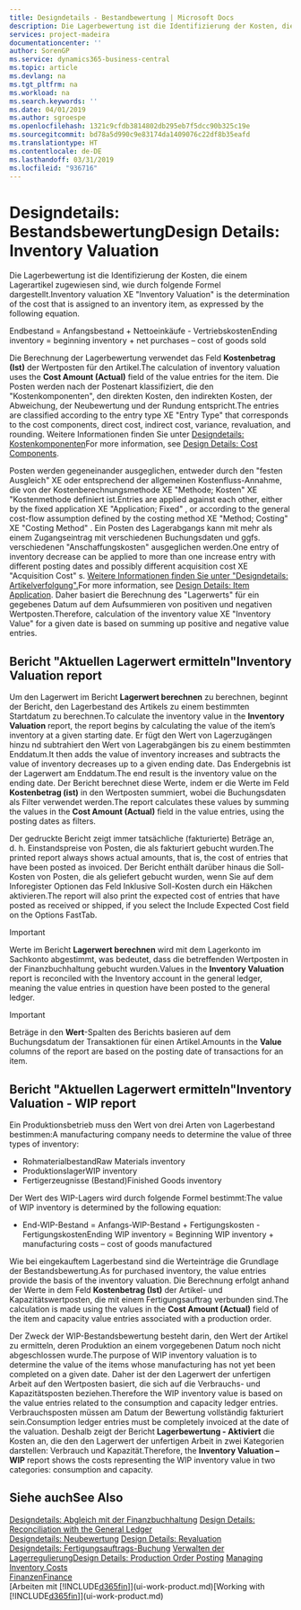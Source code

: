 ```yaml
---
title: Designdetails - Bestandbewertung | Microsoft Docs
description: Die Lagerbewertung ist die Identifizierung der Kosten, die einem Lagerartikel zugewiesen sind, wie durch folgende Formel dargestellt.
services: project-madeira
documentationcenter: ''
author: SorenGP
ms.service: dynamics365-business-central
ms.topic: article
ms.devlang: na
ms.tgt_pltfrm: na
ms.workload: na
ms.search.keywords: ''
ms.date: 04/01/2019
ms.author: sgroespe
ms.openlocfilehash: 1321c9cfdb3814802db295eb7f5dcc90b325c19e
ms.sourcegitcommit: bd78a5d990c9e83174da1409076c22df8b35eafd
ms.translationtype: HT
ms.contentlocale: de-DE
ms.lasthandoff: 03/31/2019
ms.locfileid: "936716"
---
```

# <a name="design-details-inventory-valuation"></a><span data-ttu-id="0278d-103">Designdetails: Bestandsbewertung</span><span class="sxs-lookup"><span data-stu-id="0278d-103">Design Details: Inventory Valuation</span></span>
<span data-ttu-id="0278d-104">Die Lagerbewertung ist die Identifizierung der Kosten, die einem Lagerartikel zugewiesen sind, wie durch folgende Formel dargestellt.</span><span class="sxs-lookup"><span data-stu-id="0278d-104">Inventory valuation XE "Inventory Valuation"  is the determination of the cost that is assigned to an inventory item, as expressed by the following equation.</span></span>  

<span data-ttu-id="0278d-105">Endbestand = Anfangsbestand + Nettoeinkäufe - Vertriebskosten</span><span class="sxs-lookup"><span data-stu-id="0278d-105">Ending inventory = beginning inventory + net purchases – cost of goods sold</span></span>  

<span data-ttu-id="0278d-106">Die Berechnung der Lagerbewertung verwendet das Feld **Kostenbetrag (Ist)** der Wertposten für den Artikel.</span><span class="sxs-lookup"><span data-stu-id="0278d-106">The calculation of inventory valuation uses the **Cost Amount (Actual)** field of the value entries for the item.</span></span> <span data-ttu-id="0278d-107">Die Posten werden nach der Postenart klassifiziert, die den "Kostenkomponenten", den direkten Kosten, den indirekten Kosten, der Abweichung, der Neubewertung und der Rundung entspricht.</span><span class="sxs-lookup"><span data-stu-id="0278d-107">The entries are classified according to the entry type XE "Entry Type"  that corresponds to the cost components, direct cost, indirect cost, variance, revaluation, and rounding.</span></span> <span data-ttu-id="0278d-108">Weitere Informationen finden Sie unter [Designdetails: Kostenkomponenten](design-details-cost-components.md)</span><span class="sxs-lookup"><span data-stu-id="0278d-108">For more information, see [Design Details: Cost Components](design-details-cost-components.md).</span></span>  

<span data-ttu-id="0278d-109">Posten werden gegeneinander ausgeglichen, entweder durch den "festen Ausgleich" XE oder entsprechend der allgemeinen Kostenfluss-Annahme, die von der Kostenberechnungsmethode XE "Methode; Kosten" XE "Kostenmethode definiert ist.</span><span class="sxs-lookup"><span data-stu-id="0278d-109">Entries are applied against each other, either by the fixed application XE "Application; Fixed" , or according to the general cost-flow assumption defined by the costing method XE "Method; Costing"  XE "Costing Method" .</span></span> <span data-ttu-id="0278d-110">Ein Posten des Lagerabgangs kann mit mehr als einem Zugangseintrag mit verschiedenen Buchungsdaten und ggfs. verschiedenen "Anschaffungskosten" ausgeglichen werden.</span><span class="sxs-lookup"><span data-stu-id="0278d-110">One entry of inventory decrease can be applied to more than one increase entry with different posting dates and possibly different acquisition cost XE "Acquisition Cost" s.</span></span> <span data-ttu-id="0278d-111">[Weitere Informationen finden Sie unter "Designdetails: Artikelverfolgung".](design-details-item-application.md)</span><span class="sxs-lookup"><span data-stu-id="0278d-111">For more information, see [Design Details: Item Application](design-details-item-application.md).</span></span> <span data-ttu-id="0278d-112">Daher basiert die Berechnung des "Lagerwerts" für ein gegebenes Datum auf dem Aufsummieren von positiven und negativen Wertposten.</span><span class="sxs-lookup"><span data-stu-id="0278d-112">Therefore, calculation of the inventory value XE "Inventory Value"  for a given date is based on summing up positive and negative value entries.</span></span>  

## <a name="inventory-valuation-report"></a><span data-ttu-id="0278d-113">Bericht "Aktuellen Lagerwert ermitteln"</span><span class="sxs-lookup"><span data-stu-id="0278d-113">Inventory Valuation report</span></span>  
<span data-ttu-id="0278d-114">Um den Lagerwert im Bericht **Lagerwert berechnen** zu berechnen, beginnt der Bericht, den Lagerbestand des Artikels zu einem bestimmten Startdatum zu berechnen.</span><span class="sxs-lookup"><span data-stu-id="0278d-114">To calculate the inventory value in the **Inventory Valuation** report, the report begins by calculating the value of the item’s inventory at a given starting date.</span></span> <span data-ttu-id="0278d-115">Er fügt den Wert von Lagerzugängen hinzu nd subtrahiert den Wert von Lagerabgängen bis zu einem bestimmten Enddatum.</span><span class="sxs-lookup"><span data-stu-id="0278d-115">It then adds the value of inventory increases and subtracts the value of inventory decreases up to a given ending date.</span></span> <span data-ttu-id="0278d-116">Das Endergebnis ist der Lagerwert am Enddatum.</span><span class="sxs-lookup"><span data-stu-id="0278d-116">The end result is the inventory value on the ending date.</span></span> <span data-ttu-id="0278d-117">Der Bericht berechnet diese Werte, indem er die Werte im Feld **Kostenbetrag (ist)** in den Wertposten summiert, wobei die Buchungsdaten als Filter verwendet werden.</span><span class="sxs-lookup"><span data-stu-id="0278d-117">The report calculates these values by summing the values in the **Cost Amount (Actual)** field in the value entries, using the posting dates as filters.</span></span>  

<span data-ttu-id="0278d-118">Der gedruckte Bericht zeigt immer tatsächliche (fakturierte) Beträge an, d. h. Einstandspreise von Posten, die als fakturiert gebucht wurden.</span><span class="sxs-lookup"><span data-stu-id="0278d-118">The printed report always shows actual amounts, that is, the cost of entries that have been posted as invoiced.</span></span> <span data-ttu-id="0278d-119">Der Bericht enthält darüber hinaus die Soll-Kosten von Posten, die als geliefert gebucht wurden, wenn Sie auf dem Inforegister Optionen das Feld Inklusive Soll-Kosten durch ein Häkchen aktivieren.</span><span class="sxs-lookup"><span data-stu-id="0278d-119">The report will also print the expected cost of entries that have posted as received or shipped, if you select the Include Expected Cost field on the Options FastTab.</span></span>  

> [!IMPORTANT]  
>  <span data-ttu-id="0278d-120">Werte im Bericht **Lagerwert berechnen** wird mit dem Lagerkonto im Sachkonto abgestimmt, was bedeutet, dass die betreffenden Wertposten in der Finanzbuchhaltung gebucht wurden.</span><span class="sxs-lookup"><span data-stu-id="0278d-120">Values in the **Inventory Valuation** report is reconciled with the Inventory account in the general ledger, meaning the value entries in question have been posted to the general ledger.</span></span>  

> [!IMPORTANT]  
>  <span data-ttu-id="0278d-121">Beträge in den **Wert**-Spalten des Berichts basieren auf dem Buchungsdatum der Transaktionen für einen Artikel.</span><span class="sxs-lookup"><span data-stu-id="0278d-121">Amounts in the **Value** columns of the report are based on the posting date of transactions for an item.</span></span>  

## <a name="inventory-valuation---wip-report"></a><span data-ttu-id="0278d-122">Bericht "Aktuellen Lagerwert ermitteln"</span><span class="sxs-lookup"><span data-stu-id="0278d-122">Inventory Valuation - WIP report</span></span>  
<span data-ttu-id="0278d-123">Ein Produktionsbetrieb muss den Wert von drei Arten von Lagerbestand bestimmen:</span><span class="sxs-lookup"><span data-stu-id="0278d-123">A manufacturing company needs to determine the value of three types of inventory:</span></span>  

* <span data-ttu-id="0278d-124">Rohmaterialbestand</span><span class="sxs-lookup"><span data-stu-id="0278d-124">Raw Materials inventory</span></span>  
* <span data-ttu-id="0278d-125">Produktionslager</span><span class="sxs-lookup"><span data-stu-id="0278d-125">WIP inventory</span></span>  
* <span data-ttu-id="0278d-126">Fertigerzeugnisse (Bestand)</span><span class="sxs-lookup"><span data-stu-id="0278d-126">Finished Goods inventory</span></span>  

<span data-ttu-id="0278d-127">Der Wert des WIP-Lagers wird durch folgende Formel bestimmt:</span><span class="sxs-lookup"><span data-stu-id="0278d-127">The value of WIP inventory is determined by the following equation:</span></span>  

* <span data-ttu-id="0278d-128">End-WIP-Bestand = Anfangs-WIP-Bestand + Fertigungskosten - Fertigungskosten</span><span class="sxs-lookup"><span data-stu-id="0278d-128">Ending WIP inventory = Beginning WIP inventory + manufacturing costs – cost of goods manufactured</span></span>  

<span data-ttu-id="0278d-129">Wie bei eingekauftem Lagerbestand sind die Werteinträge die Grundlage der Bestandsbewertung.</span><span class="sxs-lookup"><span data-stu-id="0278d-129">As for purchased inventory, the value entries provide the basis of the inventory valuation.</span></span> <span data-ttu-id="0278d-130">Die Berechnung erfolgt anhand der Werte in dem Feld **Kostenbetrag (Ist)** der Artikel- und Kapazitätswertposten, die mit einem Fertigungsauftrag verbunden sind.</span><span class="sxs-lookup"><span data-stu-id="0278d-130">The calculation is made using the values in the **Cost Amount (Actual)** field of the item and capacity value entries associated with a production order.</span></span>  

<span data-ttu-id="0278d-131">Der Zweck der WIP-Bestandsbewertung besteht darin, den Wert der Artikel zu ermitteln, deren Produktion an einem vorgegebenen Datum noch nicht abgeschlossen wurde.</span><span class="sxs-lookup"><span data-stu-id="0278d-131">The purpose of WIP inventory valuation is to determine the value of the items whose manufacturing has not yet been completed on a given date.</span></span> <span data-ttu-id="0278d-132">Daher ist der den Lagerwert der unfertigen Arbeit auf den Wertposten basiert, die sich auf die Verbrauchs- und Kapazitätsposten beziehen.</span><span class="sxs-lookup"><span data-stu-id="0278d-132">Therefore the WIP inventory value is based on the value entries related to the consumption and capacity ledger entries.</span></span> <span data-ttu-id="0278d-133">Verbrauchsposten müssen am Datum der Bewertung vollständig fakturiert sein.</span><span class="sxs-lookup"><span data-stu-id="0278d-133">Consumption ledger entries must be completely invoiced at the date of the valuation.</span></span> <span data-ttu-id="0278d-134">Deshalb zeigt der Bericht **Lagerbewertung - Aktiviert** die Kosten an, die den den Lagerwert der unfertigen Arbeit in zwei Kategorien darstellen: Verbrauch und Kapazität.</span><span class="sxs-lookup"><span data-stu-id="0278d-134">Therefore, the **Inventory Valuation – WIP** report shows the costs representing the WIP inventory value in two categories: consumption and capacity.</span></span>  

## <a name="see-also"></a><span data-ttu-id="0278d-135">Siehe auch</span><span class="sxs-lookup"><span data-stu-id="0278d-135">See Also</span></span>  
<span data-ttu-id="0278d-136">[Designdetails: Abgleich mit der Finanzbuchhaltung](design-details-reconciliation-with-the-general-ledger.md) </span><span class="sxs-lookup"><span data-stu-id="0278d-136">[Design Details: Reconciliation with the General Ledger](design-details-reconciliation-with-the-general-ledger.md) </span></span>  
<span data-ttu-id="0278d-137">[Designdetails: Neubewertung](design-details-revaluation.md) </span><span class="sxs-lookup"><span data-stu-id="0278d-137">[Design Details: Revaluation](design-details-revaluation.md) </span></span>  
<span data-ttu-id="0278d-138">[Designdetails: Fertigungsauftrags-Buchung](design-details-production-order-posting.md)
[Verwalten der Lagerregulierung](finance-manage-inventory-costs.md)</span><span class="sxs-lookup"><span data-stu-id="0278d-138">[Design Details: Production Order Posting](design-details-production-order-posting.md)
[Managing Inventory Costs](finance-manage-inventory-costs.md)</span></span>  
[<span data-ttu-id="0278d-139">Finanzen</span><span class="sxs-lookup"><span data-stu-id="0278d-139">Finance</span></span>](finance.md)  
<span data-ttu-id="0278d-140">[Arbeiten mit [!INCLUDE[d365fin](includes/d365fin_md.md)]](ui-work-product.md)</span><span class="sxs-lookup"><span data-stu-id="0278d-140">[Working with [!INCLUDE[d365fin](includes/d365fin_md.md)]](ui-work-product.md)</span></span>
